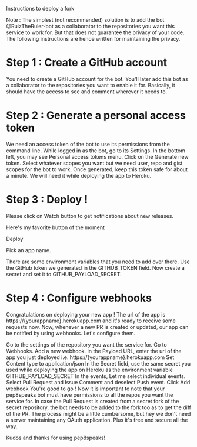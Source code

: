 Instructions to deploy a fork

Note : The simplest (not recommended) solution is to add the bot @RuizTheRuler-bot as a collaborator to the repositories you want this service to work for. But that does not guarantee the privacy of your code. The following instructions are hence written for maintaining the privacy.

# Step 1 : Create a GitHub account
You need to create a GitHub account for the bot. You'll later add this bot as a collaborator to the repositories you want to enable it for. Basically, it should have the access to see and comment wherever it needs to.

# Step 2 : Generate a personal access token
We need an access token of the bot to use its permissions from the command line. While logged in as the bot, go to its Settings. In the bottom left, you may see Personal access tokens menu. Click on the Generate new token. Select whatever scopes you want but we need user, repo and gist scopes for the bot to work. Once generated, keep this token safe for about a minute. We will need it while deploying the app to Heroku.

# Step 3 : Deploy !
Please click on Watch button to get notifications about new releases.

Here's my favorite button of the moment

Deploy

Pick an app name. 

There are some environment variables that you need to add over there. Use the GitHub token we generated in the GITHUB_TOKEN field. Now create a secret and set it to GITHUB_PAYLOAD_SECRET.

# Step 4 : Configure webhooks
Congratulations on deploying your new app ! The url of the app is https://{yourappname}.herokuapp.com and it's ready to receive some requests now. Now, whenever a new PR is created or updated, our app can be notified by using webhooks. Let's configure them.

Go to the settings of the repository you want the service for.
Go to Webhooks. Add a new webhook.
In the Payload URL, enter the url of the app you just deployed i.e. https://{yourappname}.herokuapp.com
Set Content type to application/json
In the Secret field, use the same secret you used while deploying the app on Heroku as the environment variable GITHUB_PAYLOAD_SECRET
In the events, Let me select individual events.
Select Pull Request and Issue Comment and deselect Push event.
Click Add webhook
You're good to go !
Now it is important to note that your pep8speaks bot must have permissions to all the repos you want the service for. In case the Pull Request is created from a secret fork of the secret repository, the bot needs to be added to the fork too as to get the diff of the PR. The process might be a little cumbersome, but hey we don't need a server maintaining any OAuth application. Plus it's free and secure all the way.

Kudos and thanks for using pep8speaks!
